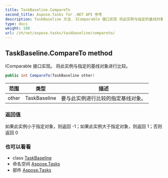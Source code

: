 ```yaml
---
title: TaskBaseline.CompareTo
second_title: Aspose.Tasks for .NET API 参考
description: TaskBaseline 方法. IComparable 接口实现 将此实例与指定的基线对象进行比较
type: docs
weight: 100
url: /zh/net/aspose.tasks/taskbaseline/compareto/
---
```

## TaskBaseline.CompareTo method

IComparable 接口实现。 将此实例与指定的基线对象进行比较。

```csharp
public int CompareTo(TaskBaseline other)
```

| 范围 | 类型 | 描述 |
| --- | --- | --- |
| other | TaskBaseline | 要与此实例进行比较的指定基线对象。 |

### 返回值

如果此实例小于指定对象，则返回 -1；如果此实例大于指定对象，则返回 1；否则返回 0

### 也可以看看

* class [TaskBaseline](../)
* 命名空间 [Aspose.Tasks](../../taskbaseline/)
* 部件 [Aspose.Tasks](../../../)


